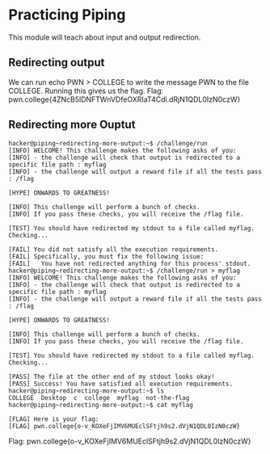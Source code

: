 # Practicing Piping

This module will teach about input and output redirection.

## Redirecting output

We can run echo PWN > COLLEGE to write the message PWN to the file COLLEGE. Running this gives us the flag.
Flag: pwn.college{4ZNcB5lDNFTWnVDfeOXRIaT4Cdi.dRjN1QDL0IzN0czW}

## Redirecting more Ouptut

```
hacker@piping~redirecting-more-output:~$ /challenge/run
[INFO] WELCOME! This challenge makes the following asks of you:
[INFO] - the challenge will check that output is redirected to a specific file path : myflag
[INFO] - the challenge will output a reward file if all the tests pass : /flag

[HYPE] ONWARDS TO GREATNESS!

[INFO] This challenge will perform a bunch of checks.
[INFO] If you pass these checks, you will receive the /flag file.

[TEST] You should have redirected my stdout to a file called myflag. Checking...

[FAIL] You did not satisfy all the execution requirements.
[FAIL] Specifically, you must fix the following issue:
[FAIL]   You have not redirected anything for this process' stdout.
hacker@piping~redirecting-more-output:~$ /challenge/run > myflag
[INFO] WELCOME! This challenge makes the following asks of you:
[INFO] - the challenge will check that output is redirected to a specific file path : myflag
[INFO] - the challenge will output a reward file if all the tests pass : /flag

[HYPE] ONWARDS TO GREATNESS!

[INFO] This challenge will perform a bunch of checks.
[INFO] If you pass these checks, you will receive the /flag file.

[TEST] You should have redirected my stdout to a file called myflag. Checking...

[PASS] The file at the other end of my stdout looks okay!
[PASS] Success! You have satisfied all execution requirements.
hacker@piping~redirecting-more-output:~$ ls
COLLEGE  Desktop  c  college  myflag  not-the-flag
hacker@piping~redirecting-more-output:~$ cat myflag

[FLAG] Here is your flag:
[FLAG] pwn.college{o-v_KOXeFjIMV6MUEclSFtjh9s2.dVjN1QDL0IzN0czW}

```

Flag: pwn.college{o-v_KOXeFjIMV6MUEclSFtjh9s2.dVjN1QDL0IzN0czW}